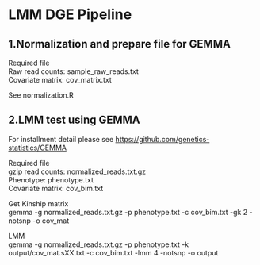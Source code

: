 # LMM DGE Pipeline


## 1.Normalization and prepare file for GEMMA

Required file <br>
Raw read counts: sample_raw_reads.txt <br>
Covariate matrix: cov_matrix.txt <br>

See normalization.R

## 2.LMM test using GEMMA 

For installment detail please see https://github.com/genetics-statistics/GEMMA

Required file <br>
gzip read counts: normalized_reads.txt.gz <br>
Phenotype: phenotype.txt <br>
Covariate matrix: cov_bim.txt <br>

Get Kinship matrix <br>
gemma -g normalized_reads.txt.gz -p phenotype.txt -c cov_bim.txt -gk 2 -notsnp -o cov_mat

LMM <br>
gemma -g normalized_reads.txt.gz -p phenotype.txt -k output/cov_mat.sXX.txt -c cov_bim.txt -lmm 4 -notsnp -o output

